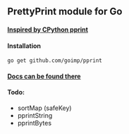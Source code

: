 ## PrettyPrint module for Go
#### [Inspired by CPython pprint](https://github.com/python/cpython/blob/main/Lib/pprint.py)

#### Installation
```shell
go get github.com/goimp/pprint
```

#### [Docs can be found there](https://pkg.go.dev/github.com/goimp/pprint)


#### Todo:
* sortMap (safeKey)
* pprintString
* pprintBytes